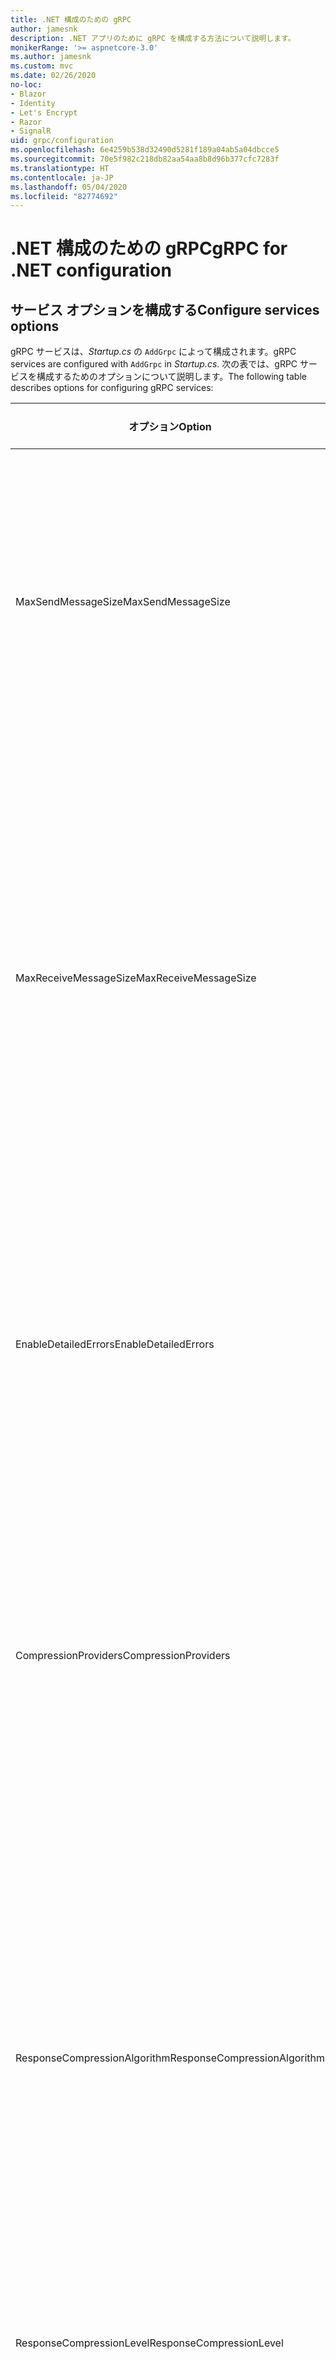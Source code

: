 ```yaml
---
title: .NET 構成のための gRPC
author: jamesnk
description: .NET アプリのために gRPC を構成する方法について説明します。
monikerRange: '>= aspnetcore-3.0'
ms.author: jamesnk
ms.custom: mvc
ms.date: 02/26/2020
no-loc:
- Blazor
- Identity
- Let's Encrypt
- Razor
- SignalR
uid: grpc/configuration
ms.openlocfilehash: 6e4259b538d32490d5281f189a04ab5a04dbcce5
ms.sourcegitcommit: 70e5f982c218db82aa54aa8b8d96b377cfc7283f
ms.translationtype: HT
ms.contentlocale: ja-JP
ms.lasthandoff: 05/04/2020
ms.locfileid: "82774692"
---
```

# <a name="grpc-for-net-configuration"></a><span data-ttu-id="60488-103">.NET 構成のための gRPC</span><span class="sxs-lookup"><span data-stu-id="60488-103">gRPC for .NET configuration</span></span>

## <a name="configure-services-options"></a><span data-ttu-id="60488-104">サービス オプションを構成する</span><span class="sxs-lookup"><span data-stu-id="60488-104">Configure services options</span></span>

<span data-ttu-id="60488-105">gRPC サービスは、*Startup.cs* の `AddGrpc` によって構成されます。</span><span class="sxs-lookup"><span data-stu-id="60488-105">gRPC services are configured with `AddGrpc` in *Startup.cs*.</span></span> <span data-ttu-id="60488-106">次の表では、gRPC サービスを構成するためのオプションについて説明します。</span><span class="sxs-lookup"><span data-stu-id="60488-106">The following table describes options for configuring gRPC services:</span></span>

| <span data-ttu-id="60488-107">オプション</span><span class="sxs-lookup"><span data-stu-id="60488-107">Option</span></span> | <span data-ttu-id="60488-108">既定値</span><span class="sxs-lookup"><span data-stu-id="60488-108">Default Value</span></span> | <span data-ttu-id="60488-109">説明</span><span class="sxs-lookup"><span data-stu-id="60488-109">Description</span></span> |
| ------ | ------------- | ----------- |
| <span data-ttu-id="60488-110">MaxSendMessageSize</span><span class="sxs-lookup"><span data-stu-id="60488-110">MaxSendMessageSize</span></span> | `null` | <span data-ttu-id="60488-111">サーバーから送信できる最大メッセージ サイズ (バイト単位)。</span><span class="sxs-lookup"><span data-stu-id="60488-111">The maximum message size in bytes that can be sent from the server.</span></span> <span data-ttu-id="60488-112">構成された最大メッセージ サイズを超えるメッセージを送信しようとすると、例外が発生します。</span><span class="sxs-lookup"><span data-stu-id="60488-112">Attempting to send a message that exceeds the configured maximum message size results in an exception.</span></span> <span data-ttu-id="60488-113">`null` に設定する場合、メッセージ サイズは制限されません。</span><span class="sxs-lookup"><span data-stu-id="60488-113">When set to `null`, the message size is unlimited.</span></span> |
| <span data-ttu-id="60488-114">MaxReceiveMessageSize</span><span class="sxs-lookup"><span data-stu-id="60488-114">MaxReceiveMessageSize</span></span> | <span data-ttu-id="60488-115">4 MB</span><span class="sxs-lookup"><span data-stu-id="60488-115">4 MB</span></span> | <span data-ttu-id="60488-116">サーバーで受信できる最大メッセージ サイズ (バイト単位)。</span><span class="sxs-lookup"><span data-stu-id="60488-116">The maximum message size in bytes that can be received by the server.</span></span> <span data-ttu-id="60488-117">サーバーでこの制限を超えるメッセージを受信すると、例外がスローされます。</span><span class="sxs-lookup"><span data-stu-id="60488-117">If the server receives a message that exceeds this limit, it throws an exception.</span></span> <span data-ttu-id="60488-118">この値を大きくすると、サーバーはより大きなメッセージを受け取れますが、メモリの消費に悪影響を与える可能性があります。</span><span class="sxs-lookup"><span data-stu-id="60488-118">Increasing this value allows the server to receive larger messages, but can negatively impact memory consumption.</span></span> <span data-ttu-id="60488-119">`null` に設定する場合、メッセージ サイズは制限されません。</span><span class="sxs-lookup"><span data-stu-id="60488-119">When set to `null`, the message size is unlimited.</span></span> |
| <span data-ttu-id="60488-120">EnableDetailedErrors</span><span class="sxs-lookup"><span data-stu-id="60488-120">EnableDetailedErrors</span></span> | `false` | <span data-ttu-id="60488-121">`true` の場合、サービス メソッドで例外がスローされると、詳細な例外メッセージがクライアントに返されます。</span><span class="sxs-lookup"><span data-stu-id="60488-121">If `true`, detailed exception messages are returned to clients when an exception is thrown in a service method.</span></span> <span data-ttu-id="60488-122">既定値は、`false` です。</span><span class="sxs-lookup"><span data-stu-id="60488-122">The default is `false`.</span></span> <span data-ttu-id="60488-123">`EnableDetailedErrors` を `true` に設定すると、機密情報が漏洩する可能性があります。</span><span class="sxs-lookup"><span data-stu-id="60488-123">Setting `EnableDetailedErrors` to `true` can leak sensitive information.</span></span> |
| <span data-ttu-id="60488-124">CompressionProviders</span><span class="sxs-lookup"><span data-stu-id="60488-124">CompressionProviders</span></span> | <span data-ttu-id="60488-125">gzip</span><span class="sxs-lookup"><span data-stu-id="60488-125">gzip</span></span> | <span data-ttu-id="60488-126">メッセージの圧縮と圧縮解除に使用される圧縮プロバイダーのコレクション。</span><span class="sxs-lookup"><span data-stu-id="60488-126">A collection of compression providers used to compress and decompress messages.</span></span> <span data-ttu-id="60488-127">カスタム圧縮プロバイダーを作成し、コレクションに追加することができます。</span><span class="sxs-lookup"><span data-stu-id="60488-127">Custom compression providers can be created and added to the collection.</span></span> <span data-ttu-id="60488-128">既定で構成されているプロバイダーは、**gzip** 圧縮をサポートしています。</span><span class="sxs-lookup"><span data-stu-id="60488-128">The default configured providers support **gzip** compression.</span></span> |
| <span data-ttu-id="60488-129"><span style="word-break:normal;word-wrap:normal">ResponseCompressionAlgorithm</span></span><span class="sxs-lookup"><span data-stu-id="60488-129"><span style="word-break:normal;word-wrap:normal">ResponseCompressionAlgorithm</span></span></span> | `null` | <span data-ttu-id="60488-130">サーバーから送信されるメッセージの圧縮に使用される圧縮アルゴリズム。</span><span class="sxs-lookup"><span data-stu-id="60488-130">The compression algorithm used to compress messages sent from the server.</span></span> <span data-ttu-id="60488-131">このアルゴリズムは、`CompressionProviders` の圧縮プロバイダーと一致している必要があります。</span><span class="sxs-lookup"><span data-stu-id="60488-131">The algorithm must match a compression provider in `CompressionProviders`.</span></span> <span data-ttu-id="60488-132">アルゴリズムで応答を圧縮するには、そのアルゴリズムをサポートしていることをクライアントが **grpc-accept-encoding** ヘッダーで送信することによって、そのことを示す必要があります。</span><span class="sxs-lookup"><span data-stu-id="60488-132">For the algorithm to compress a response, the client must indicate it supports the algorithm by sending it in the **grpc-accept-encoding** header.</span></span> |
| <span data-ttu-id="60488-133">ResponseCompressionLevel</span><span class="sxs-lookup"><span data-stu-id="60488-133">ResponseCompressionLevel</span></span> | `null` | <span data-ttu-id="60488-134">サーバーから送信されるメッセージの圧縮に使用される圧縮レベル。</span><span class="sxs-lookup"><span data-stu-id="60488-134">The compress level used to compress messages sent from the server.</span></span> |
| <span data-ttu-id="60488-135">インターセプター</span><span class="sxs-lookup"><span data-stu-id="60488-135">Interceptors</span></span> | <span data-ttu-id="60488-136">None</span><span class="sxs-lookup"><span data-stu-id="60488-136">None</span></span> | <span data-ttu-id="60488-137">各 gRPC 呼び出しで実行されるインターセプターのコレクション。</span><span class="sxs-lookup"><span data-stu-id="60488-137">A collection of interceptors that are run with each gRPC call.</span></span> <span data-ttu-id="60488-138">インターセプターは、登録されている順序で実行されます。</span><span class="sxs-lookup"><span data-stu-id="60488-138">Interceptors are run in the order they are registered.</span></span> <span data-ttu-id="60488-139">グローバルに構成されたインターセプターは、1 つのサービスに対してインターセプターが構成される前に実行されます。</span><span class="sxs-lookup"><span data-stu-id="60488-139">Globally configured interceptors are run before interceptors configured for a single service.</span></span> <span data-ttu-id="60488-140">gRPC インターセプターの詳細については、「[gRPC インターセプターとミドルウェア](xref:grpc/migration#grpc-interceptors-vs-middleware)」を参照してください。</span><span class="sxs-lookup"><span data-stu-id="60488-140">For more information about gRPC interceptors, see [gRPC Interceptors vs. Middleware](xref:grpc/migration#grpc-interceptors-vs-middleware).</span></span> |

<span data-ttu-id="60488-141">`Startup.ConfigureServices` の `AddGrpc` 呼び出しに対して options デリゲートを指定することで、すべてのサービスに対してオプションを構成できます。</span><span class="sxs-lookup"><span data-stu-id="60488-141">Options can be configured for all services by providing an options delegate to the `AddGrpc` call in `Startup.ConfigureServices`:</span></span>

[!code-csharp[](~/grpc/configuration/sample/GrcpService/Startup.cs?name=snippet)]

<span data-ttu-id="60488-142">1 つのサービスのオプションは、`AddGrpc` で提供されるグローバル オプションをオーバーライドします。また、`AddServiceOptions<TService>` を使用して構成することができます。</span><span class="sxs-lookup"><span data-stu-id="60488-142">Options for a single service override the global options provided in `AddGrpc` and can be configured using `AddServiceOptions<TService>`:</span></span>

[!code-csharp[](~/grpc/configuration/sample/GrcpService/Startup2.cs?name=snippet)]

## <a name="configure-client-options"></a><span data-ttu-id="60488-143">クライアント オプションを構成する</span><span class="sxs-lookup"><span data-stu-id="60488-143">Configure client options</span></span>

<span data-ttu-id="60488-144">gRPC のクライアント構成は `GrpcChannelOptions` で設定されます。</span><span class="sxs-lookup"><span data-stu-id="60488-144">gRPC client configuration is set on `GrpcChannelOptions`.</span></span> <span data-ttu-id="60488-145">次の表では、gRPC チャネルを構成するためのオプションについて説明します。</span><span class="sxs-lookup"><span data-stu-id="60488-145">The following table describes options for configuring gRPC channels:</span></span>

| <span data-ttu-id="60488-146">オプション</span><span class="sxs-lookup"><span data-stu-id="60488-146">Option</span></span> | <span data-ttu-id="60488-147">既定値</span><span class="sxs-lookup"><span data-stu-id="60488-147">Default Value</span></span> | <span data-ttu-id="60488-148">説明</span><span class="sxs-lookup"><span data-stu-id="60488-148">Description</span></span> |
| ------ | ------------- | ----------- |
| <span data-ttu-id="60488-149">HttpClient</span><span class="sxs-lookup"><span data-stu-id="60488-149">HttpClient</span></span> | <span data-ttu-id="60488-150">新しいインスタンス</span><span class="sxs-lookup"><span data-stu-id="60488-150">New instance</span></span> | <span data-ttu-id="60488-151">gRPC 呼び出しを行うために使用される `HttpClient`。</span><span class="sxs-lookup"><span data-stu-id="60488-151">The `HttpClient` used to make gRPC calls.</span></span> <span data-ttu-id="60488-152">カスタム `HttpClientHandler` を構成したり、gRPC 呼び出しの HTTP パイプラインに追加のハンドラーを加えたりするために、クライアントを設定できます。</span><span class="sxs-lookup"><span data-stu-id="60488-152">A client can be set to configure a custom `HttpClientHandler`, or add additional handlers to the HTTP pipeline for gRPC calls.</span></span> <span data-ttu-id="60488-153">`HttpClient` が指定されていない場合、チャネルのために新しい `HttpClient` インスタンスが作成されます。</span><span class="sxs-lookup"><span data-stu-id="60488-153">If no `HttpClient` is specified, then a new `HttpClient` instance is created for the channel.</span></span> <span data-ttu-id="60488-154">これは自動的に破棄されます。</span><span class="sxs-lookup"><span data-stu-id="60488-154">It will automatically be disposed.</span></span> |
| <span data-ttu-id="60488-155">DisposeHttpClient</span><span class="sxs-lookup"><span data-stu-id="60488-155">DisposeHttpClient</span></span> | `false` | <span data-ttu-id="60488-156">`true` の場合に `HttpClient` が指定されると、`GrpcChannel` が破棄されるときに `HttpClient` インスタンスが破棄されます。</span><span class="sxs-lookup"><span data-stu-id="60488-156">If `true`, and an `HttpClient` is specified, then the `HttpClient` instance will be disposed when the `GrpcChannel` is disposed.</span></span> |
| <span data-ttu-id="60488-157">LoggerFactory</span><span class="sxs-lookup"><span data-stu-id="60488-157">LoggerFactory</span></span> | `null` | <span data-ttu-id="60488-158">gRPC 呼び出しに関する情報をログに記録するため、クライアントによって使用される `LoggerFactory`。</span><span class="sxs-lookup"><span data-stu-id="60488-158">The `LoggerFactory` used by the client to log information about gRPC calls.</span></span> <span data-ttu-id="60488-159">`LoggerFactory` インスタンスは、依存関係の挿入から解決することも、`LoggerFactory.Create` を使用して作成することもできます。</span><span class="sxs-lookup"><span data-stu-id="60488-159">A `LoggerFactory` instance can be resolved from dependency injection or created using `LoggerFactory.Create`.</span></span> <span data-ttu-id="60488-160">ログ記録を構成する例については、「<xref:grpc/diagnostics#grpc-client-logging>」を参照してください。</span><span class="sxs-lookup"><span data-stu-id="60488-160">For examples of configuring logging, see <xref:grpc/diagnostics#grpc-client-logging>.</span></span> |
| <span data-ttu-id="60488-161">MaxSendMessageSize</span><span class="sxs-lookup"><span data-stu-id="60488-161">MaxSendMessageSize</span></span> | `null` | <span data-ttu-id="60488-162">クライアントから送信できる最大メッセージ サイズ (バイト単位)。</span><span class="sxs-lookup"><span data-stu-id="60488-162">The maximum message size in bytes that can be sent from the client.</span></span> <span data-ttu-id="60488-163">構成された最大メッセージ サイズを超えるメッセージを送信しようとすると、例外が発生します。</span><span class="sxs-lookup"><span data-stu-id="60488-163">Attempting to send a message that exceeds the configured maximum message size results in an exception.</span></span> <span data-ttu-id="60488-164">`null` に設定する場合、メッセージ サイズは制限されません。</span><span class="sxs-lookup"><span data-stu-id="60488-164">When set to `null`, the message size is unlimited.</span></span> |
| <span data-ttu-id="60488-165"><span style="word-break:normal;word-wrap:normal">MaxReceiveMessageSize</span></span><span class="sxs-lookup"><span data-stu-id="60488-165"><span style="word-break:normal;word-wrap:normal">MaxReceiveMessageSize</span></span></span> | <span data-ttu-id="60488-166">4 MB</span><span class="sxs-lookup"><span data-stu-id="60488-166">4 MB</span></span> | <span data-ttu-id="60488-167">クライアントで受信できる最大メッセージ サイズ (バイト単位)。</span><span class="sxs-lookup"><span data-stu-id="60488-167">The maximum message size in bytes that can be received by the client.</span></span> <span data-ttu-id="60488-168">クライアントでこの制限を超えるメッセージを受信すると、例外がスローされます。</span><span class="sxs-lookup"><span data-stu-id="60488-168">If the client receives a message that exceeds this limit, it throws an exception.</span></span> <span data-ttu-id="60488-169">この値を大きくすると、クライアントはより大きなメッセージを受け取れますが、メモリの消費に悪影響を与える可能性があります。</span><span class="sxs-lookup"><span data-stu-id="60488-169">Increasing this value allows the client to receive larger messages, but can negatively impact memory consumption.</span></span> <span data-ttu-id="60488-170">`null` に設定する場合、メッセージ サイズは制限されません。</span><span class="sxs-lookup"><span data-stu-id="60488-170">When set to `null`, the message size is unlimited.</span></span> |
| <span data-ttu-id="60488-171">資格情報:</span><span class="sxs-lookup"><span data-stu-id="60488-171">Credentials</span></span> | `null` | <span data-ttu-id="60488-172">`ChannelCredentials` のインスタンス。</span><span class="sxs-lookup"><span data-stu-id="60488-172">A `ChannelCredentials` instance.</span></span> <span data-ttu-id="60488-173">資格情報は、認証メタデータを gRPC 呼び出しに追加するために使用します。</span><span class="sxs-lookup"><span data-stu-id="60488-173">Credentials are used to add authentication metadata to gRPC calls.</span></span> |
| <span data-ttu-id="60488-174">CompressionProviders</span><span class="sxs-lookup"><span data-stu-id="60488-174">CompressionProviders</span></span> | <span data-ttu-id="60488-175">gzip</span><span class="sxs-lookup"><span data-stu-id="60488-175">gzip</span></span> | <span data-ttu-id="60488-176">メッセージの圧縮と圧縮解除に使用される圧縮プロバイダーのコレクション。</span><span class="sxs-lookup"><span data-stu-id="60488-176">A collection of compression providers used to compress and decompress messages.</span></span> <span data-ttu-id="60488-177">カスタム圧縮プロバイダーを作成し、コレクションに追加することができます。</span><span class="sxs-lookup"><span data-stu-id="60488-177">Custom compression providers can be created and added to the collection.</span></span> <span data-ttu-id="60488-178">既定で構成されているプロバイダーは、**gzip** 圧縮をサポートしています。</span><span class="sxs-lookup"><span data-stu-id="60488-178">The default configured providers support **gzip** compression.</span></span> |

<span data-ttu-id="60488-179">コード例を次に示します。</span><span class="sxs-lookup"><span data-stu-id="60488-179">The following code:</span></span>

* <span data-ttu-id="60488-180">チャネルで送受信する最大メッセージ サイズを設定します。</span><span class="sxs-lookup"><span data-stu-id="60488-180">Sets the maximum send and receive message size on the channel.</span></span>
* <span data-ttu-id="60488-181">クライアントを作成します。</span><span class="sxs-lookup"><span data-stu-id="60488-181">Creates a client.</span></span>

[!code-csharp[](~/grpc/configuration/sample/Program.cs?name=snippet&highlight=3-8)]

[!INCLUDE[](~/includes/gRPCazure.md)]

## <a name="additional-resources"></a><span data-ttu-id="60488-182">その他の技術情報</span><span class="sxs-lookup"><span data-stu-id="60488-182">Additional resources</span></span>

* <xref:grpc/aspnetcore>
* <xref:grpc/client>
* <xref:grpc/diagnostics>
* <xref:tutorials/grpc/grpc-start>
